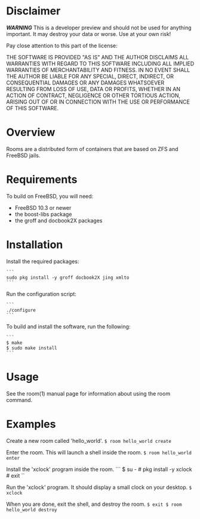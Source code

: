 # Disclaimer

**_WARNING_** This is a developer preview and should not be used for
anything important. It may destroy your data or worse. Use at your own risk!

Pay close attention to this part of the license:

  THE SOFTWARE IS PROVIDED "AS IS" AND THE AUTHOR DISCLAIMS ALL WARRANTIES
  WITH REGARD TO THIS SOFTWARE INCLUDING ALL IMPLIED WARRANTIES OF
  MERCHANTABILITY AND FITNESS. IN NO EVENT SHALL THE AUTHOR BE LIABLE FOR
  ANY SPECIAL, DIRECT, INDIRECT, OR CONSEQUENTIAL DAMAGES OR ANY DAMAGES
  WHATSOEVER RESULTING FROM LOSS OF USE, DATA OR PROFITS, WHETHER IN AN
  ACTION OF CONTRACT, NEGLIGENCE OR OTHER TORTIOUS ACTION, ARISING OUT OF
  OR IN CONNECTION WITH THE USE OR PERFORMANCE OF THIS SOFTWARE.


# Overview

Rooms are a distributed form of containers that are based on
ZFS and FreeBSD jails.

# Requirements

To build on FreeBSD, you will need:
 * FreeBSD 10.3 or newer
 * the boost-libs package
 * the groff and docbook2X packages

# Installation

Install the required packages:

	```
	sudo pkg install -y groff docbook2X jing xmlto
	```

Run the configuration script:

	```
	./configure
	```

To build and install the software, run the following:

	```
	$ make
	$ sudo make install
	```

# Usage

See the room(1) manual page for information about using the room command.

# Examples

Create a new room called 'hello_world'.
	```
	$ room hello_world create
	```

Enter the room. This will launch a shell inside the room.
	```
	$ room hello_world enter
	```

Install the 'xclock' program inside the room.
	```	
	$ su -
	# pkg install -y xclock
	# exit
	``

Run the 'xclock' program. It should display a small clock on your desktop.
	```
	$ xclock
	```

When you are done, exit the shell, and destroy the room.
	```
	$ exit
	$ room hello_world destroy
	```
